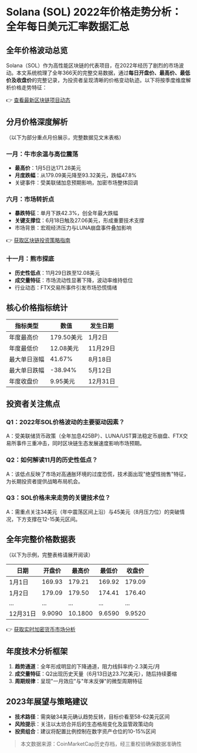# Solana (SOL) 2022年价格走势分析：全年每日美元汇率数据汇总

## 全年价格波动总览
Solana（SOL）作为高性能区块链的代表项目，在2022年经历了剧烈的市场波动。本文系统梳理了全年366天的完整交易数据，通过**每日开盘价、最高价、最低价及收盘价**的完整记录，为投资者呈现清晰的价格变动轨迹。以下将按季度维度解析价格走势特征：

👉 [查看最新区块链项目动态](https://bit.ly/okx_welcome)

## 分月价格深度解析
（以下为部分重点月份展示，完整数据见文末表格）

### 一月：牛市余温与高位震荡
- **最高价**：1月5日达171.28美元
- **月度跌幅**：从179.09美元降至93.32美元，跌幅47.8%
- 关键事件：受美联储加息预期影响，加密市场整体回调

### 六月：市场转折点
- **暴跌特征**：单月下跌42.3%，创全年最大跌幅
- **关键支撑位**：6月18日触及27.06美元，形成重要技术支撑
- 市场背景：宏观经济压力与LUNA崩盘事件叠加影响

👉 [获取区块链投资策略指南](https://bit.ly/okx_welcome)

### 十一月：熊市探底
- **历史性低点**：11月29日跌至12.08美元
- **成交量特征**：市场流动性显著下降，波动率维持低位
- 行业动态：FTX交易所事件引发市场恐慌情绪

## 核心价格指标统计
| 指标类型 | 数值 | 发生日期 |
|---------|------|---------|
| 年度最高价 | 179.50美元 | 1月2日 |
| 年度最低价 | 12.08美元 | 11月29日 |
| 最大单日涨幅 | 41.67% | 8月18日 |
| 最大单日跌幅 | -38.94% | 5月12日 |
| 年度收盘价 | 9.95美元 | 12月31日 |

## 投资者关注焦点
### Q1：2022年SOL价格波动的主要驱动因素？
A：受美联储货币政策（全年加息425BP）、LUNA/UST算法稳定币崩盘、FTX交易所事件三重冲击，同时区块链生态发展速度影响市场预期。

### Q2：如何解读11月的历史性低点？
A：该低点反映了市场对高通胀环境的过度恐慌，技术面出现"绝望性抛售"特征，为长期投资者提供战略布局机会。

### Q3：SOL价格未来走势的关键技术位？
A：需重点关注34美元（年中震荡区间上沿）与45美元（8月压力位）的突破情况，下方支撑在12-15美元区间。

## 全年完整价格数据表
（以下为示例，完整表格请展开阅读）

| 日期 | 开盘价 | 最高价 | 最低价 | 收盘价 |
|------|--------|--------|--------|--------|
| 1月1日 | 169.93 | 179.21 | 169.92 | 179.09 |
| 1月2日 | 179.09 | 179.50 | 174.41 | 176.40 |
| ... | ... | ... | ... | ... |
| 12月31日 | 9.9090 | 10.1800 | 9.6590 | 9.9520 |

👉 [获取实时加密货币市场分析](https://bit.ly/okx_welcome)

## 年度技术分析框架
1. **趋势通道**：全年形成明显的下降通道，阻力线斜率约-2.3美元/月
2. **成交量特征**：Q2出现历史天量（6月13日达23.7亿美元），随后持续萎缩
3. **周期规律**：呈现"一月效应"与"年末反弹"的微型周期特征

## 2023年展望与策略建议
- **技术路径**：需突破34美元确认趋势反转，目标价看至58-62美元区间
- **风险提示**：关注以太坊合并后的生态格局变化及监管政策动向
- **投资组合**：建议将配置比例控制在数字资产仓位的10-15%区间

> 本文数据来源：CoinMarketCap历史存档，经三重校验确保数据准确性
